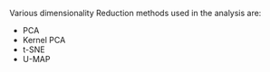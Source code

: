 Various dimensionality Reduction methods used in the analysis are:
- PCA
- Kernel PCA
- t-SNE
- U-MAP
